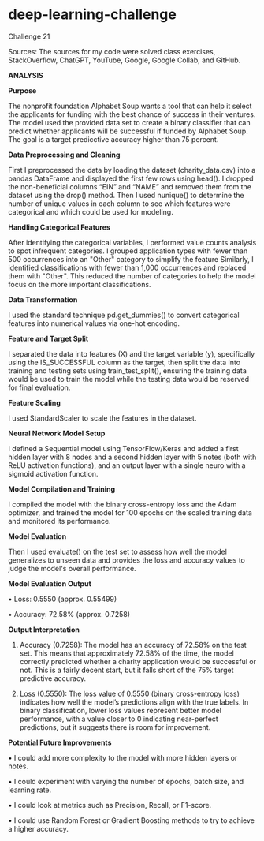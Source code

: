 # deep-learning-challenge
Challenge 21

Sources: The sources for my code were solved class exercises, StackOverflow, ChatGPT, YouTube, Google, Google Collab, and GitHub.

**ANALYSIS**

**Purpose**

The nonprofit foundation Alphabet Soup wants a tool that can help it select the applicants for funding with the best chance of success in their ventures. The model used the provided data set to create a binary classifier that can predict whether applicants will be successful if funded by Alphabet Soup. The goal is a target predicctive accuracy higher than 75 percent. 

**Data Preprocessing and Cleaning**

First I preprocessed the data by loading the dataset (charity_data.csv) into a pandas DataFrame and displayed the first few rows using head(). I dropped the non-beneficial columns “EIN” and “NAME” and removed them from the dataset using the drop() method. Then I used nunique() to determine the number of unique values in each column to see which features were categorical and which could be used for modeling.

**Handling Categorical Features**

After identifying the categorical variables, I performed value counts analysis to spot infrequent categories. I grouped application types with fewer than 500 occurrences into an "Other" category to simplify the feature Similarly, I identified classifications with fewer than 1,000 occurrences and replaced them with "Other". This reduced the number of categories to help the model focus on the more important classifications.

**Data Transformation**

I used the standard technique pd.get_dummies() to convert categorical features into numerical values via one-hot encoding.

**Feature and Target Split**

I separated the data into features (X) and the target variable (y), specifically using the IS_SUCCESSFUL column as the target, then split the data into training and testing sets using train_test_split(), ensuring the training data would be used to train the model while the testing data would be reserved for final evaluation.

**Feature Scaling**

I used StandardScaler to scale the features in the dataset. 

**Neural Network Model Setup**

I defined a Sequential model using TensorFlow/Keras and added a first hidden layer with 8 nodes and a second hidden layer with 5 notes (both with ReLU activation functions), and an output layer with a single neuro with a sigmoid activation function.

**Model Compilation and Training**

I compiled the model with the binary cross-entropy loss and the Adam optimizer, and trained the model for 100 epochs on the scaled training data and monitored its performance.

**Model Evaluation**

Then I used evaluate() on the test set to assess how well the model generalizes to unseen data and provides the loss and accuracy values to judge the model's overall performance.

**Model Evaluation Output**

•	Loss: 0.5550 (approx. 0.55499)

•	Accuracy: 72.58% (approx. 0.7258)

**Output Interpretation**

1.	Accuracy (0.7258): The model has an accuracy of 72.58% on the test set. This means that approximately 72.58% of the time, the model correctly predicted whether a charity application would be successful or not. This is a fairly decent start, but it falls short of the 75% target predictive accuracy. 

2.	Loss (0.5550): The loss value of 0.5550 (binary cross-entropy loss) indicates how well the model’s predictions align with the true labels. In binary classification, lower loss values represent better model performance, with a value closer to 0 indicating near-perfect predictions, but it suggests there is room for improvement. 

**Potential Future Improvements**

•	I could add more complexity to the model with more hidden layers or notes. 

•	I could experiment with varying the number of epochs, batch size, and learning rate. 

•	I could look at metrics such as Precision, Recall, or F1-score.

•	I could use Random Forest or Gradient Boosting methods to try to achieve a higher accuracy.

